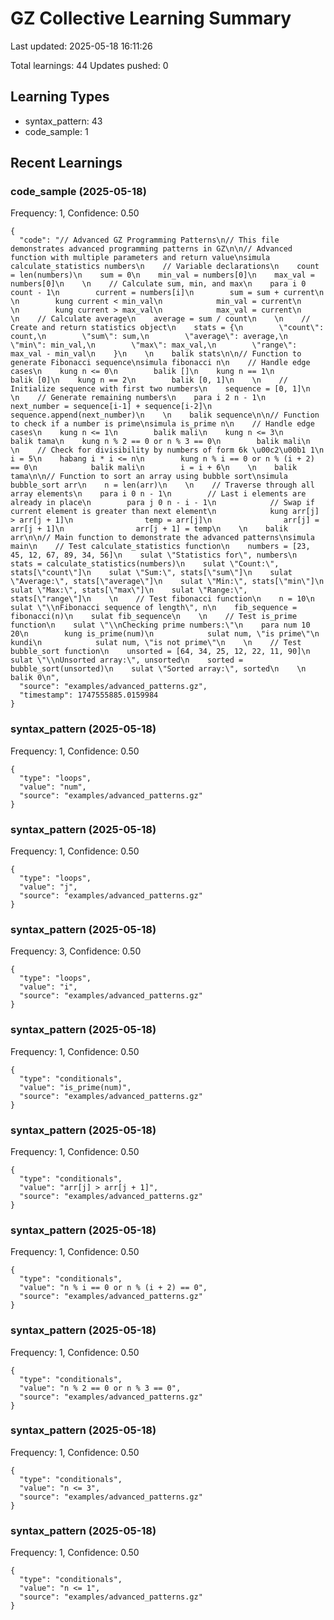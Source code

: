 # GZ Collective Learning Summary

Last updated: 2025-05-18 16:11:26

Total learnings: 44
Updates pushed: 0

## Learning Types

- syntax_pattern: 43
- code_sample: 1

## Recent Learnings

### code_sample (2025-05-18)
Frequency: 1, Confidence: 0.50

```
{
  "code": "// Advanced GZ Programming Patterns\n// This file demonstrates advanced programming patterns in GZ\n\n// Advanced function with multiple parameters and return value\nsimula calculate_statistics numbers\n    // Variable declarations\n    count = len(numbers)\n    sum = 0\n    min_val = numbers[0]\n    max_val = numbers[0]\n    \n    // Calculate sum, min, and max\n    para i 0 count - 1\n        current = numbers[i]\n        sum = sum + current\n        \n        kung current < min_val\n            min_val = current\n        \n        kung current > max_val\n            max_val = current\n    \n    // Calculate average\n    average = sum / count\n    \n    // Create and return statistics object\n    stats = {\n        \"count\": count,\n        \"sum\": sum,\n        \"average\": average,\n        \"min\": min_val,\n        \"max\": max_val,\n        \"range\": max_val - min_val\n    }\n    \n    balik stats\n\n// Function to generate Fibonacci sequence\nsimula fibonacci n\n    // Handle edge cases\n    kung n <= 0\n        balik []\n    kung n == 1\n        balik [0]\n    kung n == 2\n        balik [0, 1]\n    \n    // Initialize sequence with first two numbers\n    sequence = [0, 1]\n    \n    // Generate remaining numbers\n    para i 2 n - 1\n        next_number = sequence[i-1] + sequence[i-2]\n        sequence.append(next_number)\n    \n    balik sequence\n\n// Function to check if a number is prime\nsimula is_prime n\n    // Handle edge cases\n    kung n <= 1\n        balik mali\n    kung n <= 3\n        balik tama\n    kung n % 2 == 0 or n % 3 == 0\n        balik mali\n    \n    // Check for divisibility by numbers of form 6k \u00c2\u00b1 1\n    i = 5\n    habang i * i <= n\n        kung n % i == 0 or n % (i + 2) == 0\n            balik mali\n        i = i + 6\n    \n    balik tama\n\n// Function to sort an array using bubble sort\nsimula bubble_sort arr\n    n = len(arr)\n    \n    // Traverse through all array elements\n    para i 0 n - 1\n        // Last i elements are already in place\n        para j 0 n - i - 1\n            // Swap if current element is greater than next element\n            kung arr[j] > arr[j + 1]\n                temp = arr[j]\n                arr[j] = arr[j + 1]\n                arr[j + 1] = temp\n    \n    balik arr\n\n// Main function to demonstrate the advanced patterns\nsimula main\n    // Test calculate_statistics function\n    numbers = [23, 45, 12, 67, 89, 34, 56]\n    sulat \"Statistics for\", numbers\n    stats = calculate_statistics(numbers)\n    sulat \"Count:\", stats[\"count\"]\n    sulat \"Sum:\", stats[\"sum\"]\n    sulat \"Average:\", stats[\"average\"]\n    sulat \"Min:\", stats[\"min\"]\n    sulat \"Max:\", stats[\"max\"]\n    sulat \"Range:\", stats[\"range\"]\n    \n    // Test fibonacci function\n    n = 10\n    sulat \"\\nFibonacci sequence of length\", n\n    fib_sequence = fibonacci(n)\n    sulat fib_sequence\n    \n    // Test is_prime function\n    sulat \"\\nChecking prime numbers:\"\n    para num 10 20\n        kung is_prime(num)\n            sulat num, \"is prime\"\n        kundi\n            sulat num, \"is not prime\"\n    \n    // Test bubble_sort function\n    unsorted = [64, 34, 25, 12, 22, 11, 90]\n    sulat \"\\nUnsorted array:\", unsorted\n    sorted = bubble_sort(unsorted)\n    sulat \"Sorted array:\", sorted\n    \n    balik 0\n",
  "source": "examples/advanced_patterns.gz",
  "timestamp": 1747555885.0159984
}
```

### syntax_pattern (2025-05-18)
Frequency: 1, Confidence: 0.50

```
{
  "type": "loops",
  "value": "num",
  "source": "examples/advanced_patterns.gz"
}
```

### syntax_pattern (2025-05-18)
Frequency: 1, Confidence: 0.50

```
{
  "type": "loops",
  "value": "j",
  "source": "examples/advanced_patterns.gz"
}
```

### syntax_pattern (2025-05-18)
Frequency: 3, Confidence: 0.50

```
{
  "type": "loops",
  "value": "i",
  "source": "examples/advanced_patterns.gz"
}
```

### syntax_pattern (2025-05-18)
Frequency: 1, Confidence: 0.50

```
{
  "type": "conditionals",
  "value": "is_prime(num)",
  "source": "examples/advanced_patterns.gz"
}
```

### syntax_pattern (2025-05-18)
Frequency: 1, Confidence: 0.50

```
{
  "type": "conditionals",
  "value": "arr[j] > arr[j + 1]",
  "source": "examples/advanced_patterns.gz"
}
```

### syntax_pattern (2025-05-18)
Frequency: 1, Confidence: 0.50

```
{
  "type": "conditionals",
  "value": "n % i == 0 or n % (i + 2) == 0",
  "source": "examples/advanced_patterns.gz"
}
```

### syntax_pattern (2025-05-18)
Frequency: 1, Confidence: 0.50

```
{
  "type": "conditionals",
  "value": "n % 2 == 0 or n % 3 == 0",
  "source": "examples/advanced_patterns.gz"
}
```

### syntax_pattern (2025-05-18)
Frequency: 1, Confidence: 0.50

```
{
  "type": "conditionals",
  "value": "n <= 3",
  "source": "examples/advanced_patterns.gz"
}
```

### syntax_pattern (2025-05-18)
Frequency: 1, Confidence: 0.50

```
{
  "type": "conditionals",
  "value": "n <= 1",
  "source": "examples/advanced_patterns.gz"
}
```

